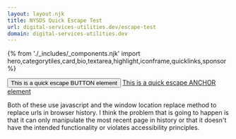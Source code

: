 ```yaml
---
layout: layout.njk
title: NYSDS Quick Escape Test
url: digital-services-utilities.dev/escape-test
domain: digital-services-utilities.dev
---
```

{% from './_includes/_components.njk' import hero,categorytiles,card,bio,textarea,highlight,iconframe,quicklinks,sponsor  %}

<section class="flex justify-between text-center m-8">
<button type="button" class="bg-gray-200 p-4 m-4 hover:underline" id="escapebutton">This is a quick escape BUTTON element </button>
<a href="" class="bg-gray-200 p-4 m-4 hover:underline" id="escapeanchor">This is a quick escape ANCHOR element</a>
</section>
<p class="">
Both of these use javascript and the window location replace method to replace urls in browser history. I think the problem that is going to happen is that it can only manipulate the most recent page in history or that it doesn't have the intended functionality or violates accessibility principles.
</p>
<script>
  var button = document.getElementById('escapebutton')
  var link = document.getElementById('escapeanchor')
  button.addEventListener("click", replace)
  link.addEventListener("click", replace)
  function replace () {
    window.location.replace('https://apple.com')
  }
</script>

